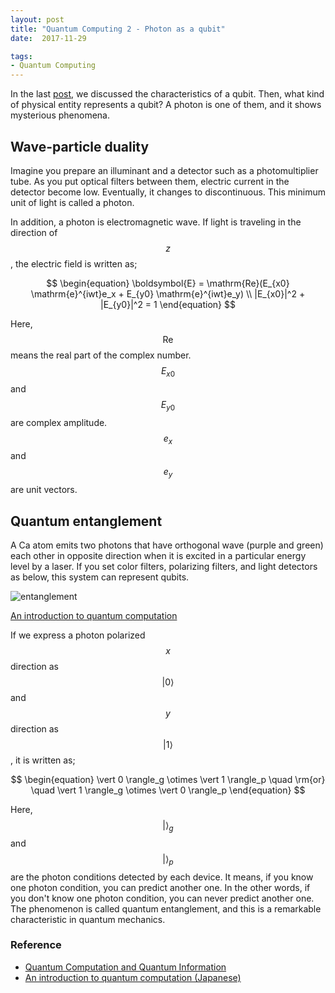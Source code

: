 ```yaml
---
layout: post
title: "Quantum Computing 2 - Photon as a qubit"
date:  2017-11-29

tags:
- Quantum Computing
---
```


In the last [post]({{site.github.url}}/2017/10/31/qubit.html), we discussed the characteristics of a qubit. Then, what kind of physical entity represents a qubit? A photon is one of them, and it shows mysterious phenomena.

## Wave-particle duality

Imagine you prepare an illuminant and a detector such as a photomultiplier tube. As you put optical filters between them, electric current in the detector become low. Eventually, it changes to discontinuous. This minimum unit of light is called a photon.

In addition, a photon is electromagnetic wave. If light is traveling in the direction of $$z$$, the electric field is written as;

$$
\begin{equation}
  \boldsymbol{E} = \mathrm{Re}(E_{x0} \mathrm{e}^{iwt}e_x + E_{y0} \mathrm{e}^{iwt}e_y) \\
  |E_{x0}|^2 + |E_{y0}|^2 = 1
\end{equation}
$$

Here, $$\mathrm{Re}$$ means the real part of the complex number. $$E_{x0}$$ and $$E_{y0}$$ are complex amplitude. $$e_x$$ and $$e_y$$ are unit vectors.

## Quantum entanglement

A Ca atom emits two photons that have orthogonal wave (purple and green) each other in opposite direction when it is excited in a particular energy level by a laser. If you set color filters,  polarizing filters, and light detectors as below, this system can represent qubits.

![entanglement]({{site.github.url}}/images/posts/entanglement.png)
<div class="source"><a href="http://amzn.to/2A0WNHE">An introduction to quantum computation</a></div>

If we express a photon polarized $$x$$ direction as $$\vert 0 \rangle$$ and $$y$$ direction as $$\vert 1 \rangle$$, it is written as;

$$
\begin{equation}
  \vert 0 \rangle_g \otimes \vert 1 \rangle_p \quad \rm{or} \quad \vert 1 \rangle_g \otimes \vert 0 \rangle_p
\end{equation}
$$

Here, $$\vert \rangle_g$$ and $$\vert \rangle_p$$ are the photon conditions detected by each device. It means, if you know one photon condition, you can predict another one. In the other words, if you don't know one photon condition, you can never predict another one. The phenomenon is called quantum entanglement, and this is a remarkable characteristic in quantum mechanics.

### Reference

<div class="list">
  <ul>
    <li><a href="http://amzn.to/2zSlyVI">Quantum Computation and Quantum Information</a></li>
    <li><a href="http://amzn.to/2A0WNHE">An introduction to quantum computation (Japanese)</a></li>
  </ul>
</div>
